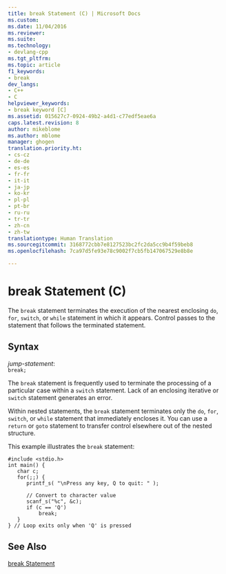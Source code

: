 ```yaml
---
title: break Statement (C) | Microsoft Docs
ms.custom: 
ms.date: 11/04/2016
ms.reviewer: 
ms.suite: 
ms.technology:
- devlang-cpp
ms.tgt_pltfrm: 
ms.topic: article
f1_keywords:
- break
dev_langs:
- C++
- C
helpviewer_keywords:
- break keyword [C]
ms.assetid: 015627c7-0924-49b2-a4d1-c77edf5eae6a
caps.latest.revision: 8
author: mikeblome
ms.author: mblome
manager: ghogen
translation.priority.ht:
- cs-cz
- de-de
- es-es
- fr-fr
- it-it
- ja-jp
- ko-kr
- pl-pl
- pt-br
- ru-ru
- tr-tr
- zh-cn
- zh-tw
translationtype: Human Translation
ms.sourcegitcommit: 3168772cbb7e8127523bc2fc2da5cc9b4f59beb8
ms.openlocfilehash: 7ca97d5fe93e78c9002f7cb5fb147067529e8b8e

---
```

# break Statement (C)
The `break` statement terminates the execution of the nearest enclosing `do`, `for`, `switch`, or `while` statement in which it appears. Control passes to the statement that follows the terminated statement.  
  
## Syntax  
 *jump-statement*:  
 `break;`  
  
 The `break` statement is frequently used to terminate the processing of a particular case within a `switch` statement. Lack of an enclosing iterative or `switch` statement generates an error.  
  
 Within nested statements, the `break` statement terminates only the `do`, `for`, `switch`, or `while` statement that immediately encloses it. You can use a `return` or `goto` statement to transfer control elsewhere out of the nested structure.  
  
 This example illustrates the `break` statement:  
  
```  
#include <stdio.h>  
int main() {  
   char c;  
   for(;;) {  
      printf_s( "\nPress any key, Q to quit: " );  
  
      // Convert to character value  
      scanf_s("%c", &c);  
      if (c == 'Q')  
          break;  
   }  
} // Loop exits only when 'Q' is pressed  
```  
  
## See Also  
 [break Statement](../cpp/break-statement-cpp.md)


<!--HONumber=Jan17_HO1-->


